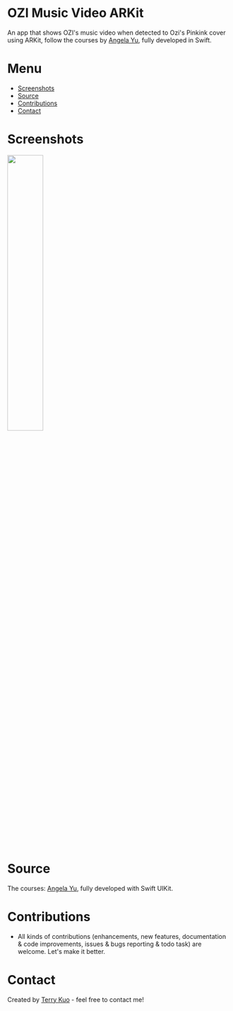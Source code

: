 # OZI Music Video ARKit

An app that shows OZI's music video when detected to Ozi's Pinkink cover using ARKit, follow the courses by [Angela Yu](https://twitter.com/yu_angela), fully developed in Swift.


# Menu
* [Screenshots](#screenshots)
* [Source](#source)
* [Contributions](#contributions)
* [Contact](#contact)


# Screenshots

<img src= "ReadmeSources/oziar10m.gif" width = 40% height = 40%>

# Source
The courses: [Angela Yu](https://twitter.com/yu_angela), fully developed with Swift UIKit.


# Contributions

* All kinds of contributions (enhancements, new features, documentation & code improvements, issues & bugs reporting & todo task) are welcome. Let's make it better.

# Contact
Created by [Terry Kuo](https://twitter.com/ArgonYoYo) - feel free to contact me!
